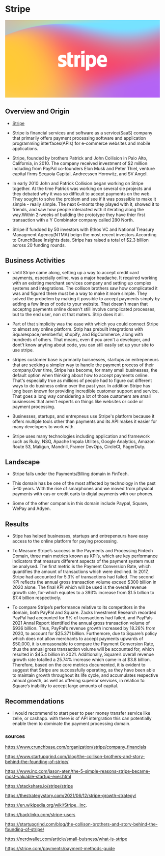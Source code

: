 # Stripe

![Stripe](images/stripe-logo.png)

## Overview and Origin

- [Stripe](https://stripe.com)

- Stripe is financial services and software as a service(SaaS) company that primarily offers payment processing software and application programming interfaces(APIs) for e-commerce websites and mobile applications.

- Stripe, founded by brothers Patrick and John Collision in Palo Alto, California, in 2010. The company received investment of $2 million including from PayPal co-founders Elon Musk and Peter Thiel, venture capital firms Sequoia Capital, Andreessen Horowitz, and SV Angel.

- In early 2010 John and Patrick Collision began working on Stripe together. At the time Patrick was working on several sie projects and they debated why it was so difficult to accept payments on the web. They sought to solve the problem and see if it was posssible to make it simple - really simple. The next 6-monts they played with it, showed it to friends, and saw how people interacted with it iterating along the way.Within 2-weeks of building the prototype they have thier first transaction with a Y Combinator company called 280 North.

- Stripe if fundded by 50 investors with Ethos VC and National Treasury Managment Agency(NTMA) beign the most recent investors.According to CrunchBase Insights data, Stripe has raised a total of $2.3 billion across 20 funding rounds.

## Business Activities

- Until Stripe came along, setting up a way to accept credit card payments, especially online, was a major headache. It required working with an existing merchant services company and setting up complex systems and integrations. The collison brothers saw how complicated it was and figured there must be a way to make it more simple. They solved the probelem by making it possible to accept payments simply by adding a few lines of code to your website. That doesn't mean that acceptng payments online doesn't still involve complicated processes, but to the end user, non ot that maters. Strip does it all.

- Part of that simplicity was the ease with which you could connect Stripe to almost any online platform. Strip has prebuilt integrations with Squarespace,memberful, shopify, and BigCommerce, along with hundreds of others. That means, even if you aren't a developer, and dont't know anyting about code, you can still easily set up your site to use stripe.

- stripes customer base is primarily buisnesses, startups an entrepeneurs that are seeking a simpler way to handle the payment process of their company.Over time, Stripe has become, for many small businesses, the default option when thinking about how to accept payments online. That's especially true as millions of people had to figure out different ways to do business online over the past year. In addition Stripe has long been known for providing incredible customer support and service. That goes a long way considering a lot of those customers are small businesses that aren't experts on things like websites or code or payment processing.

- Businesses, startups, and entrepneus use Stripe's platform because it offers multiple tools other than payments and its API makes it easier for many developers to work with.

- Stripe uses many technologies including application and framework such as Ruby, NSQ, Apache Impala Utilites, Google Analytics, Amazon Route 53, Maligun, Mandrill, Framer DevOps, CircleCI, PagerDuty.

## Landscape

- Stripe falls under the Payments/Billing domain in FinTech.

- This domain has be one of the most affected by technology in the past 5-10 years. With the rise of smarphones and we moved from physical payments with cas or credit carts to digial payments with our phones.

- Some of the other companis in this domain include Paypal, Square, WePay and Adyen.

## Results

- Stipe has helped businesses, startups and entrepeneurs have easy access to the online platform for paying processing.

- To Measure Stripe’s success in the Payments and Processing Fintech Domain, three main metrics known as KPI’s, which are key performance indicators that measurs different aspects of the payment system must be analysed. The first metric is the Payment Conversion Rate, which quantifies the amount of transactions which were declined. In 2017, Stripe had accounted for 5.3% of transactions had failed. The second KPI reflects the annual gross transaction volume exceed $300 billion in 2020 alone. The final KPI which will be used is the overall revenue growth rate, for-which equates to a 393% increase from $1.5 billion to $7.4 billion respectively.

- To compare Stripe’s performance relative to its competitors in the domain, both PayPal and Square. Zacks Investment Research recorded PayPal had accounted for 9% of transactions had failed, and PayPals 2021 Annal Report identified the annual gross transaction volume of $936 billion. Thus, PayPal’s revenue growth increased by 18.26% from 2020, to account for $25.371 billion. Furthemore, due to Square’s policy which does not allow merchants to accept payments upwards of $50,000, it is unreasonable to compare the Payment Conversion Rate, thus the annual gross transaction volume will be accounted for, which resulted in $45.4 billion in 2021. Additionally, Square’s overall revenue growth rate totalled a 25.74% increase which came in at $3.8 billion. Therefore, based on the core metrics documented, it is evident to suggest that Stripe are successfully operating, as they have been able to maintain growth throughout its life cycle, and accumulates respective annual growth, as well as offering superior services, in relation to Square’s inability to accept large amounts of capital.

## Recommendations

- I would recommend to start peer to peer money transfer service like zelle, or cashapp. with there is of API intergration this can potentially enable them to dominate the payment processing domain.

### sources

https://www.crunchbase.com/organization/stripe/company_financials

https://www.startupgrind.com/blog/the-collison-brothers-and-story-behind-the-founding-of-stripe/

https://www.inc.com/jason-aten/the-5-simple-reasons-stripe-became-most-valuable-startup-ever.html

https://stackshare.io/stripe/stripe

https://thestrategystory.com/2021/06/12/stripe-growth-strategy/

https://en.wikipedia.org/wiki/Stripe,_Inc.

https://backlinko.com/stripe-users

https://startupgrind.com/blog/the-collison-brothers-and-story-behind-the-founding-of-stripe/

https://nerdwallet.com/article/small-buisness/what-is-stripe

https://stripe.com/payments/payment-methods-guide

